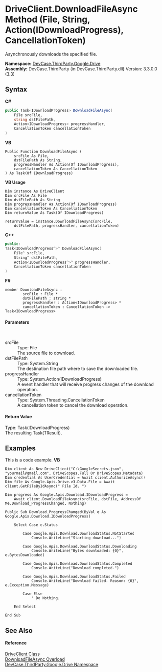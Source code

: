 # DriveClient.DownloadFileAsync Method (File, String, Action(IDownloadProgress), CancellationToken)
 

Asynchronously downloads the specified file.

**Namespace:**&nbsp;<a href="N_DevCase_ThirdParty_Google_Drive">DevCase.ThirdParty.Google.Drive</a><br />**Assembly:**&nbsp;DevCase.ThirdParty (in DevCase.ThirdParty.dll) Version: 3.3.0.0 (3.3)

## Syntax

**C#**<br />
``` C#
public Task<IDownloadProgress> DownloadFileAsync(
	File srcFile,
	string dstFilePath,
	Action<IDownloadProgress> progressHandler,
	CancellationToken cancellationToken
)
```

**VB**<br />
``` VB
Public Function DownloadFileAsync ( 
	srcFile As File,
	dstFilePath As String,
	progressHandler As Action(Of IDownloadProgress),
	cancellationToken As CancellationToken
) As Task(Of IDownloadProgress)
```

**VB Usage**<br />
``` VB Usage
Dim instance As DriveClient
Dim srcFile As File
Dim dstFilePath As String
Dim progressHandler As Action(Of IDownloadProgress)
Dim cancellationToken As CancellationToken
Dim returnValue As Task(Of IDownloadProgress)

returnValue = instance.DownloadFileAsync(srcFile, 
	dstFilePath, progressHandler, cancellationToken)
```

**C++**<br />
``` C++
public:
Task<IDownloadProgress^>^ DownloadFileAsync(
	File^ srcFile, 
	String^ dstFilePath, 
	Action<IDownloadProgress^>^ progressHandler, 
	CancellationToken cancellationToken
)
```

**F#**<br />
``` F#
member DownloadFileAsync : 
        srcFile : File * 
        dstFilePath : string * 
        progressHandler : Action<IDownloadProgress> * 
        cancellationToken : CancellationToken -> Task<IDownloadProgress> 

```


#### Parameters
&nbsp;<dl><dt>srcFile</dt><dd>Type: File<br />The source file to download.</dd><dt>dstFilePath</dt><dd>Type: System.String<br />The destination file path where to save the downloaded file.</dd><dt>progressHandler</dt><dd>Type: System.Action(IDownloadProgress)<br />A event handler that will receive progress changes of the download operation.</dd><dt>cancellationToken</dt><dd>Type: System.Threading.CancellationToken<br />A cancellation token to cancel the download operation.</dd></dl>

#### Return Value
Type: Task(IDownloadProgress)<br />The resulting Task(TResult).

## Examples
This is a code example. 
**VB**<br />
``` VB
Dim client As New DriveClient("C:\GoogleSecrets.json", "yourmail@gmail.com", DriveScopes.Full Or DriveScopes.Metadata)
Dim credential As UserCredential = Await client.AuthorizeAsync()
Dim file As Google.Apis.Drive.v3.Data.File = Await client.GetFileByIdAsync(" File Id. ")

Dim progress As Google.Apis.Download.IDownloadProgress =
    Await client.DownloadFileAsync(srcFile, dstFile, AddressOf Me.Download_ProgressChanged, Nothing)

Public Sub Download_ProgressChanged(ByVal e As Google.Apis.Download.IDownloadProgress)

    Select Case e.Status

        Case Google.Apis.Download.DownloadStatus.NotStarted
            Console.WriteLine("Starting download...")

        Case Google.Apis.Download.DownloadStatus.Downloading
            Console.WriteLine("Bytes downloaded: {0}", e.BytesDownloaded)

        Case Google.Apis.Download.DownloadStatus.Completed
            Console.WriteLine("Download completed.")

        Case Google.Apis.Download.DownloadStatus.Failed
            Console.WriteLine("Download failed. Reason: {0}", e.Exception.Message)

        Case Else
            ' Do Nothing.

    End Select

End Sub
```


## See Also


#### Reference
<a href="T_DevCase_ThirdParty_Google_Drive_DriveClient">DriveClient Class</a><br /><a href="Overload_DevCase_ThirdParty_Google_Drive_DriveClient_DownloadFileAsync">DownloadFileAsync Overload</a><br /><a href="N_DevCase_ThirdParty_Google_Drive">DevCase.ThirdParty.Google.Drive Namespace</a><br />